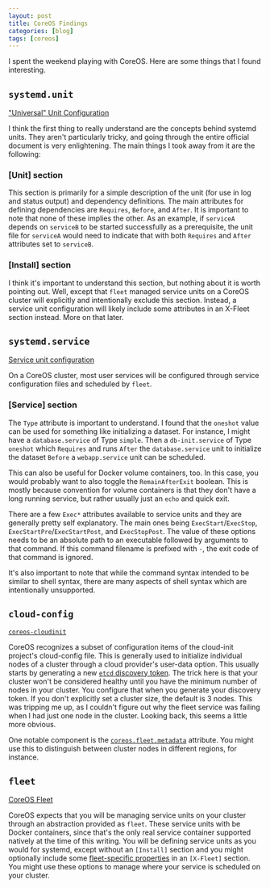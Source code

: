 ```yaml
---
layout: post
title: CoreOS Findings
categories: [blog]
tags: [coreos]
---
```


I spent the weekend playing with CoreOS. Here are some things that I found 
interesting.

## `systemd.unit`

["Universal" Unit Configuration](http://www.freedesktop.org/software/systemd/man/systemd.unit.html)

I think the first thing to really understand are the concepts behind systemd 
units.  They aren't particularly tricky, and going through the entire official 
document is very enlightening.  The main things I took away from it are the
following:

### [Unit] section

This section is primarily for a simple description of the unit (for use in log 
and status output) and dependency definitions. The main attributes for defining 
dependencies are `Requires`, `Before`, and `After`. It is important to note
that none of these implies the other. As an example, if `serviceA` depends on
`serviceB` to be started successfully as a prerequisite, the unit file for 
`serviceA` would need to indicate that with both `Requires` and `After` 
attributes set to `serviceB`.

### [Install] section

I think it's important to understand this section, but nothing about it is
worth pointing out. Well, except that `fleet` managed service units on a CoreOS 
cluster will explicitly and intentionally exclude this section. Instead, a
service unit configuration will likely include some attributes in an X-Fleet
section instead. More on that later.

## `systemd.service`

[Service unit configuration](http://www.freedesktop.org/software/systemd/man/systemd.service.html)

On a CoreOS cluster, most user services will be configured through service 
configuration files and scheduled by `fleet`.

### [Service] section

The `Type` attribute is important to understand. I found that the `oneshot`
value can be used for something like initializing a dataset. For instance,
I might have a `database.service` of Type `simple`. Then a `db-init.service`
of Type `oneshot` which `Requires` and runs `After` the `database.service`
unit to initialize the dataset `Before` a `webapp.service` unit can be
scheduled.

This can also be useful for Docker volume containers, too. In this case, you
would probably want to also toggle the `RemainAfterExit` boolean. This is
mostly because convention for volume containers is that they don't have a long
running service, but rather usually just an `echo` and quick exit.

There are a few `Exec*` attributes available to service units and they are
generally pretty self explanatory. The main ones being `ExecStart`/`ExecStop`,
`ExecStartPre`/`ExecStartPost`, and `ExecStopPost`. The value of these options
needs to be an absolute path to an executable followed by arguments to that
command. If this command filename is prefixed with `-`, the exit code of that
command is ignored.

It's also important to note that while the command syntax intended to be
similar to shell syntax, there are many aspects of shell syntax which are
intentionally unsupported.

## `cloud-config`

[`coreos-cloudinit`](https://coreos.com/os/docs/latest/cloud-config.html)

CoreOS recognizes a subset of configuration items of the cloud-init project's
cloud-config file. This is generally used to initialize individual nodes of a
cluster through a cloud provider's user-data option. This usually starts by
generating a new [`etcd` discovery token](https://coreos.com/os/docs/latest/cluster-discovery.html).
The trick here is that your cluster won't be considered healthy until you have
the minimum number of nodes in your cluster. You configure that when you
generate your discovery token. If you don't explicitly set a cluster size, the
default is 3 nodes. This was tripping me up, as I couldn't figure out why the
fleet service was failing when I had just one node in the cluster. Looking
back, this seems a little more obvious.

One notable component is the [`coreos.fleet.metadata`](https://github.com/coreos/fleet/blob/master/Documentation/deployment-and-configuration.md#metadata)
attribute. You might use this to distinguish between cluster nodes in different
regions, for instance.

## `fleet`

[CoreOS Fleet](https://coreos.com/fleet/docs/latest/)

CoreOS expects that you will be managing service units on your cluster through
an abstraction provided as `fleet`. These service units with be Docker
containers, since that's the only real service container supported natively at
the time of this writing. You will be defining service units as you would for
systemd, except without an `[Install]` section and you might optionally include
some [fleet-specific properties](https://coreos.com/fleet/docs/latest/unit-files-and-scheduling.html)
in an `[X-Fleet]` section. You might use these options to manage where your
service is scheduled on your cluster.
